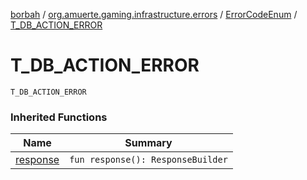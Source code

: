 [borbah](../../index.md) / [org.amuerte.gaming.infrastructure.errors](../index.md) / [ErrorCodeEnum](index.md) / [T_DB_ACTION_ERROR](./-t_-d-b_-a-c-t-i-o-n_-e-r-r-o-r.md)

# T_DB_ACTION_ERROR

`T_DB_ACTION_ERROR`

### Inherited Functions

| Name | Summary |
|---|---|
| [response](response.md) | `fun response(): ResponseBuilder` |
